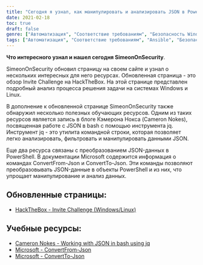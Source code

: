 ```yaml
---
title: "Сегодня я узнал, как манипулировать и анализировать JSON в PowerShell и Bash"
date: 2021-02-18
toc: true
draft: false
genre: ["Автоматизация", "Соответствие требованиям", "Безопасность Windows", "Плейбуки Ansible", "Коллекции Ansible", "ИТ-безопасность", "Управление конфигурацией", "DevOps", "Администрирование Windows", "Конфигурация системы"]
tags: ["Автоматизация", "Соответствие требованиям", "Ansible", "Безопасность Windows", "Плейбуки Ansible", "Коллекции Ansible", "Windows STIG", "Управление конфигурацией", "DevOps", "ИТ-безопасность", "Администрирование Windows", "Конфигурация системы", "Автоматизация Windows", "Соответствие требованиям STIG", "Windows_STIG_Ansible", "Windows_STIGs", "GitHub", "Блок", "Спасатель", "Всегда", "Руководство по автоматизации Windows", "Автоматизация защиты Windows", "Соответствие требованиям безопасности", "Автоматизация Ansible", "Требования к СТИГ", "Модули Ansible", "Конфигурация Windows", "Средства администрирования Windows", "Система автоматизации", "Автоматизация ИТ-инфраструктуры", "Соответствие конфигурации", "Передовые методы обеспечения безопасности Windows"]
---
```


**Что интересного узнал и нашел сегодня SimeonOnSecurity**.

SimeonOnSecurity обновил страницу на своем сайте и узнал о нескольких интересных для него ресурсах. Обновленная страница - это обзор Invite Challenge на HackTheBox. На этой странице представлен подробный анализ процесса решения задачи на системах Windows и Linux.

В дополнение к обновленной странице SimeonOnSecurity также обнаружил несколько полезных обучающих ресурсов. Одним из таких ресурсов является запись в блоге Кэмерона Нокса (Cameron Nokes), посвященная работе с JSON в bash с помощью инструмента jq. Инструмент jq - это утилита командной строки, которая позволяет легко анализировать, фильтровать и манипулировать данными JSON.

Еще два ресурса связаны с преобразованием JSON-данных в PowerShell. В документации Microsoft содержится информация о командах ConvertFrom-Json и ConvertTo-Json. Эти команды позволяют преобразовывать JSON-данные в объекты PowerShell и из них, что упрощает манипулирование и анализ данных.

## Обновленные страницы:
- [HackTheBox - Invite Challenge (Windows/Linux)](https://simeononsecurity.ch/writeups/hackthebox-invite-challenge/)

## Учебные ресурсы:
- [Cameron Nokes - Working with JSON in bash using jq](https://cameronnokes.com/blog/working-with-json-in-bash-using-jq/)
- [Microsoft - ConvertFrom-Json](https://docs.microsoft.com/en-us/powershell/module/microsoft.powershell.utility/convertfrom-json?view=powershell-7.1)
- [Microsoft - ConvertTo-Json](https://docs.microsoft.com/en-us/powershell/module/microsoft.powershell.utility/convertto-json?view=powershell-7.1)